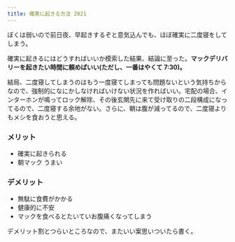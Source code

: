 ```yaml
---
title: 確実に起きる方法 2021
---
```


ぼくは弱いので前日夜、早起きするぞと意気込んでも、ほぼ確実に二度寝をしてしまう。

確実に起きるにはどうすればいいか模索した結果、結論に至った。**マックデリバリーを起きたい時間に頼めばいい(ただし、一番はやくて 7:30)。**

結局、二度寝してしまうのはもう一度寝てしまっても問題ないという気持ちからなので、強制的になにかしなければいけない状況を作ればいい。宅配の場合、インターホンが鳴ってロック解除、その後玄関先に来て受け取りの二段構成になってるので、二度寝する余地がない。さらに、朝は腹が減ってるので、二度寝よりもメシを食おうと思える。

### メリット

- 確実に起きられる
- 朝マック うまい

### デメリット

- 無駄に食費がかかる
- 健康的に不安
- マックを食べるとたいていお腹痛くなってしまう

デメリット割とつらいところなので、またいい案思いついたら書く。
